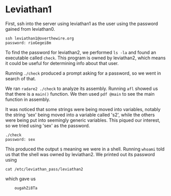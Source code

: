 # Leviathan1

First, ssh into the server using leviathan1 as the user using the password
gained from leviathan0.

```
ssh leviathan1@overthewire.org
password: rioGegei8m
```

To find the password for leviathan2, we performed ```ls -la``` and found an
executable called ```check```. This program is owned by leviathan2, which means
it could be useful for determining info about that user.

Running ```./check``` produced a prompt asking for a password, so we went in
search of that.

We ran ```radare2 ./check``` to analyze its assembly. Running ```afl``` showed
us that there is a ```main()``` function. We then used ```pdf @main``` to see
the main function in assembly.

It was noticed that some strings were being moved into variables, notably the
string 'sex' being moved into a variable called 's2', while the others were
being put into seemingly generic variables. This piqued our interest, so we
tried using 'sex' as the password.

```
./check
password: sex
```

This produced the output ```$``` meaning we were in a shell. Running ```whoami```
told us that the shell was owned by leviathan2. We printed out its password
using

```
cat /etc/leviathan_pass/leviathan2
```

which gave us

        ougahZi8Ta
